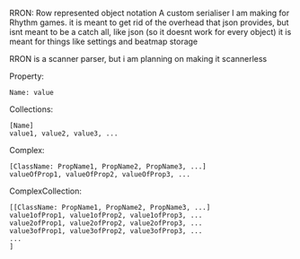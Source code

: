 RRON: Row represented object notation
A custom serialiser I am making for Rhythm games.
it is meant to get rid of the overhead that json provides, but isnt meant to be a catch all, like json (so it doesnt work for every object)
it is meant for things like settings and beatmap storage

RRON is a scanner parser, but i am planning on making it scannerless

Property:
```
Name: value
```
Collections: 
```
[Name]
value1, value2, value3, ...
```
Complex:
```
[ClassName: PropName1, PropName2, PropName3, ...]
valueOfProp1, valueOfProp2, valueOfProp3, ...
```
ComplexCollection:
```
[[ClassName: PropName1, PropName2, PropName3, ...]
value1ofProp1, value1ofProp2, value1ofProp3, ...
value2ofProp1, value2ofProp2, value2ofProp3, ...
value3ofProp1, value3ofProp2, value3ofProp3, ...
...
]
```
